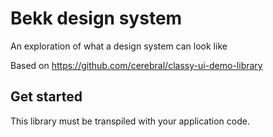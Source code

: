 # Bekk design system

An exploration of what a design system can look like

Based on https://github.com/cerebral/classy-ui-demo-library

## Get started

This library must be transpiled with your application code.
